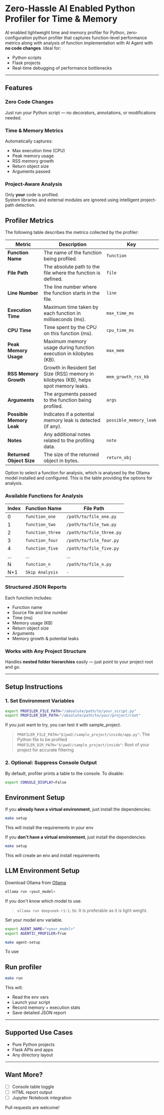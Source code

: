 # Zero-Hassle AI Enabled Python Profiler for Time & Memory

AI enabled lightweight time and memory profiler for Python, zero-configuration python profiler that captures function-level performance metrics along with analysis of function implementation with AI Agent with **no code changes**. Ideal for:

- Python scripts  
- Flask projects  
- Real-time debugging of performance bottlenecks  

---

## Features

### Zero Code Changes
Just run your Python script — no decorators, annotations, or modifications needed.

### Time & Memory Metrics
Automatically captures:
- Max execution time (CPU)
- Peak memory usage
- RSS memory growth
- Return object size
- Arguments passed

### Project-Aware Analysis
Only **your** code is profiled.  
System libraries and external modules are ignored using intelligent project-path detection.

## Profiler Metrics

The following table describes the metrics collected by the profiler:

| **Metric**               | **Description**                                                                                   | **Key**                           |
|--------------------------|---------------------------------------------------------------------------------------------------|-----------------------------------|
| **Function Name**         | The name of the function being profiled.                                                          | `function`                        |
| **File Path**             | The absolute path to the file where the function is defined.                                      | `file`                            |
| **Line Number**           | The line number where the function starts in the file.                                            | `line`                            |
| **Execution Time**        | Maximum time taken by each function in milliseconds (ms).                                         | `max_time_ms`                     |
| **CPU Time**              | Time spent by the CPU on this function (ms).                                                      | `cpu_time_ms`                     |
| **Peak Memory Usage**     | Maximum memory usage during function execution in kilobytes (KB).                                 | `max_mem`                         |
| **RSS Memory Growth**     | Growth in Resident Set Size (RSS) memory in kilobytes (KB), helps spot memory leaks.              | `mem_growth_rss_kb`               |
| **Arguments**             | The arguments passed to the function being profiled.                                              | `args`                            |
| **Possible Memory Leak**  | Indicates if a potential memory leak is detected (if any).                                        | `possible_memory_leak`            |
| **Notes**                 | Any additional notes related to the profiling data.                                               | `note`                            |
| **Returned Object Size**  | The size of the returned object in bytes.                                                         | `return_obj`                      |


Option to select a function for analysis, which is analysed by the Ollama model installed and configured.
This is the table providing the options for analysis.

### Available Functions for Analysis

| **Index** | **Function Name**     | **File Path**                    |
|-----------|------------------------|----------------------------------|
| 0         | `function_one`         | `/path/to/file_one.py`          |
| 1         | `function_two`         | `/path/to/file_two.py`          |
| 2         | `function_three`       | `/path/to/file_three.py`        |
| 3         | `function_four`        | `/path/to/file_four.py`         |
| 4         | `function_five`        | `/path/to/file_five.py`         |
| ...       | ...                    | ...                              |
| N         | `function_n`           | `/path/to/file_n.py`            |
| N+1       | `Skip Analysis`        | `-`                              |


### Structured JSON Reports
Each function includes:
- Function name
- Source file and line number
- Time (ms)
- Memory usage (KB)
- Return object size
- Arguments
- Memory growth & potential leaks

### Works with Any Project Structure
Handles **nested folder hierarchies** easily — just point to your project root and go.

---

## Setup Instructions

### 1. Set Environment Variables

```bash
export PROFILER_FILE_PATH="/absolute/path/to/your_script.py"
export PROFILER_DIR_PATH="/absolute/path/to/your/project/root"
```
If you just want to try, you can test it with sample_project. 
> `PROFILER_FILE_PATH="$(pwd)/sample_project/inside/app.py"`: The Python file to be profiled  
> `PROFILER_DIR_PATH="$(pwd)/sample_project/inside"`: Root of your project for accurate filtering

### 2. Optional: Suppress Console Output

By default, profiler prints a table to the console. To disable:

```bash
export CONSOLE_DISPLAY=False
```
## Environment Setup

If you **already have a virtual environment**, just install the dependencies:

```bash
make setup
```

This will install the requirements in your env

If you **don't have a virtual environment**, just install the dependencies:

```bash
make setup
```

This will create an env and install requirements

## LLM Environment Setup

Download Ollama from 
[Ollama](https://ollama.com/)

```bash
ollama run <yout_model>
```
If you don't know which model to use. 
> `ollama run deepseek-r1:1.5b`: It is preferable as it is light weight. 

Set your model env variable.
```bash
export AGENT_NAME="<your_model>"
export AGENTIC_PROFILER=True
```

```bash
make agent-setup
```

To use 

## Run profiler

```bash
make run
```


This will:
- Read the env vars
- Launch your script
- Record memory + execution stats
- Save detailed JSON report

---

## Supported Use Cases

- Pure Python projects
- Flask APIs and apps
- Any directory layout

---

## Want More?

- [ ] Console table toggle
- [ ] HTML report output
- [ ] Jupyter Notebook integration

Pull requests are welcome!
